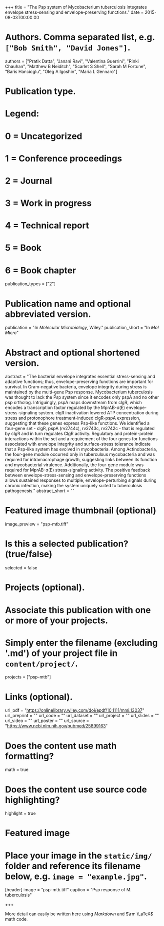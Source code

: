 +++
title = "The Psp system of Mycobacterium tuberculosis integrates envelope stress-sensing and envelope-preserving functions."
date = 2015-08-03T00:00:00

# Authors. Comma separated list, e.g. `["Bob Smith", "David Jones"]`.
authors = ["Pratik Datta", "Janani Ravi", "Valentina Guerrini", "Rinki Chauhan", "Matthew B Neiditch", "Scarlet S Shell", "Sarah M Fortune", "Baris Hancioglu", "Oleg A Igoshin", "Maria L Gennaro"]

# Publication type.
# Legend:
# 0 = Uncategorized
# 1 = Conference proceedings
# 2 = Journal
# 3 = Work in progress
# 4 = Technical report
# 5 = Book
# 6 = Book chapter
publication_types = ["2"]

# Publication name and optional abbreviated version.
publication = "In *Molecular Microbiology*, Wiley."
publication_short = "In *Mol Micro*"

# Abstract and optional shortened version.
abstract = "The bacterial envelope integrates essential stress-sensing and adaptive functions; thus, envelope-preserving functions are important for survival. In Gram-negative bacteria, envelope integrity during stress is maintained by the multi-gene Psp response. Mycobacterium tuberculosis was thought to lack the Psp system since it encodes only pspA and no other psp ortholog. Intriguingly, pspA maps downstream from clgR, which encodes a transcription factor regulated by the MprAB-σ(E) envelope-stress-signaling system. clgR inactivation lowered ATP concentration during stress and protonophore treatment-induced clgR-pspA expression, suggesting that these genes express Psp-like functions. We identified a four-gene set - clgR, pspA (rv2744c), rv2743c, rv2742c - that is regulated by clgR and in turn regulates ClgR activity. Regulatory and protein-protein interactions within the set and a requirement of the four genes for functions associated with envelope integrity and surface-stress tolerance indicate that a Psp-like system has evolved in mycobacteria. Among Actinobacteria, the four-gene module occurred only in tuberculous mycobacteria and was required for intramacrophage growth, suggesting links between its function and mycobacterial virulence. Additionally, the four-gene module was required for MprAB-σ(E) stress-signaling activity. The positive feedback between envelope-stress-sensing and envelope-preserving functions allows sustained responses to multiple, envelope-perturbing signals during chronic infection, making the system uniquely suited to tuberculosis pathogenesis."
abstract_short = ""

# Featured image thumbnail (optional)
image_preview = "psp-mtb.tiff"

# Is this a selected publication? (true/false)
selected = false

# Projects (optional).
#   Associate this publication with one or more of your projects.
#   Simply enter the filename (excluding '.md') of your project file in `content/project/`.
projects = ["psp-mtb"]

# Links (optional).
url_pdf = "https://onlinelibrary.wiley.com/doi/epdf/10.1111/mmi.13037"
url_preprint = ""
url_code = ""
url_dataset = ""
url_project = ""
url_slides = ""
url_video = ""
url_poster = ""
url_source = "https://www.ncbi.nlm.nih.gov/pubmed/25899163"

# Does the content use math formatting?
math = true

# Does the content use source code highlighting?
highlight = true

# Featured image
# Place your image in the `static/img/` folder and reference its filename below, e.g. `image = "example.jpg"`.
[header]
image = "psp-mtb.tiff"
caption = "Psp response of M. tuberculosis"

+++

More detail can easily be written here using *Markdown* and $\rm \LaTeX$ math code.
